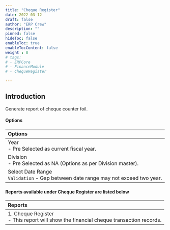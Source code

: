 ```yaml
---
title: "Cheque Register"
date: 2022-03-12
draft: false
author: "ERP Crew"
description: ""
pinned: false
hideToc: false
enableToc: true
enableTocContent: false
weight : 8
# tags: 
# - ERPCore 
# - FinanceModule
# - ChequeRegister

---
```

## Introduction

Generate report of cheque counter foil.

#### Options

|Options|   
  |:------|
  | Year <br> - Pre Selected as current fiscal year.
  | Division <br> - Pre Selected as NA (Options as per Division master).
  | Select Date Range <br> `Validation` - Gap between date range may not exceed two year.


#### Reports available under Cheque Register are listed below

|Reports|   
  |:------|
  | 1. Cheque Register <br> - This report will show the financial cheque transaction records.